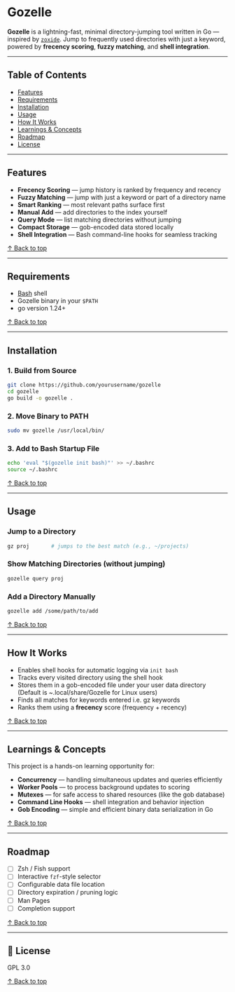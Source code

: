 # Gozelle

**Gozelle** is a lightning-fast, minimal directory-jumping tool written in Go — inspired by [`zoxide`](https://github.com/ajeetdsouza/zoxide). Jump to frequently used directories with just a keyword, powered by **frecency scoring**, **fuzzy matching**, and **shell integration**.

---

## Table of Contents

- [Features](#-features)
- [Requirements](#️-requirements)
- [Installation](#-installation)
- [Usage](#-usage)
- [How It Works](#-how-it-works)
- [Learnings & Concepts](#-learnings--concepts)
- [Roadmap](#-roadmap)
- [License](#-license)

---

## Features

- **Frecency Scoring** — jump history is ranked by frequency and recency  
- **Fuzzy Matching** — jump with just a keyword or part of a directory name  
- **Smart Ranking** — most relevant paths surface first  
- **Manual Add** — add directories to the index yourself  
- **Query Mode** — list matching directories without jumping  
- **Compact Storage** — gob-encoded data stored locally  
- **Shell Integration** — Bash command-line hooks for seamless tracking

[↑ Back to top](#-gozelle)

---

## Requirements

- [Bash](https://www.gnu.org/software/bash/) shell  
- Gozelle binary in your `$PATH`
- go version 1.24+


[↑ Back to top](#-gozelle)

---

## Installation

### 1. Build from Source

```bash
git clone https://github.com/yourusername/gozelle
cd gozelle
go build -o gozelle .
```

### 2. Move Binary to PATH

```bash
sudo mv gozelle /usr/local/bin/
```

### 3. Add to Bash Startup File

```bash
echo 'eval "$(gozelle init bash)"' >> ~/.bashrc
source ~/.bashrc
```

[↑ Back to top](#-gozelle)

---

## Usage

### Jump to a Directory

```bash
gz proj       # jumps to the best match (e.g., ~/projects)
```

### Show Matching Directories (without jumping)

```bash
gozelle query proj
```

### Add a Directory Manually

```bash
gozelle add /some/path/to/add
```

[↑ Back to top](#-gozelle)

---

## How It Works

- Enables shell hooks for automatic logging via `init bash`
- Tracks every visited directory using the shell hook
- Stores them in a gob-encoded file under your user data directory (Default is ~.local/share/Gozelle for Linux users)
- Finds all matches for keywords entered i.e. gz keywords
- Ranks them using a **frecency** score (frequency + recency)

[↑ Back to top](#-gozelle)

---

## Learnings & Concepts

This project is a hands-on learning opportunity for:

- **Concurrency** — handling simultaneous updates and queries efficiently  
- **Worker Pools** — to process background updates to scoring  
- **Mutexes** — for safe access to shared resources (like the gob database)  
- **Command Line Hooks** — shell integration and behavior injection
- **Gob Encoding** — simple and efficient binary data serialization in Go  

[↑ Back to top](#-gozelle)

---

## Roadmap

- [ ] Zsh / Fish support  
- [ ] Interactive `fzf`-style selector  
- [ ] Configurable data file location  
- [ ] Directory expiration / pruning logic
- [ ] Man Pages
- [ ] Completion support

[↑ Back to top](#-gozelle)

---

## 📄 License

GPL 3.0

[↑ Back to top](#-gozelle)
